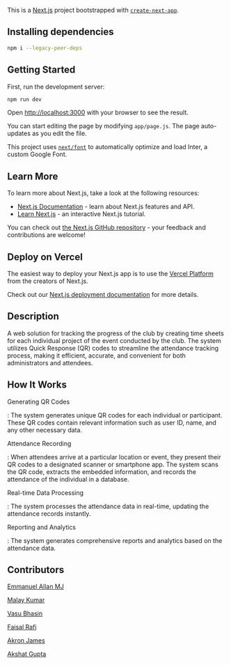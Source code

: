 This is a [Next.js](https://nextjs.org/) project bootstrapped with [`create-next-app`](https://github.com/vercel/next.js/tree/canary/packages/create-next-app).

## Installing dependencies

```bash
npm i --legacy-peer-deps
```

## Getting Started

First, run the development server:

```bash
npm run dev
```

Open [http://localhost:3000](http://localhost:3000) with your browser to see the result.

You can start editing the page by modifying `app/page.js`. The page auto-updates as you edit the file.

This project uses [`next/font`](https://nextjs.org/docs/basic-features/font-optimization) to automatically optimize and load Inter, a custom Google Font.

## Learn More

To learn more about Next.js, take a look at the following resources:

- [Next.js Documentation](https://nextjs.org/docs) - learn about Next.js features and API.
- [Learn Next.js](https://nextjs.org/learn) - an interactive Next.js tutorial.

You can check out [the Next.js GitHub repository](https://github.com/vercel/next.js/) - your feedback and contributions are welcome!

## Deploy on Vercel

The easiest way to deploy your Next.js app is to use the [Vercel Platform](https://vercel.com/new?utm_medium=default-template&filter=next.js&utm_source=create-next-app&utm_campaign=create-next-app-readme) from the creators of Next.js.

Check out our [Next.js deployment documentation](https://nextjs.org/docs/deployment) for more details.

## Description

A web solution for tracking the progress of the club by creating time sheets for each individual project of the event conducted by the club.
The system utilizes Quick Response (QR) codes to streamline the attendance tracking process, making it efficient, accurate, and convenient for both administrators and attendees.

## How It Works

Generating QR Codes

: The system generates unique QR codes for each individual or participant. These QR codes contain relevant information such as user ID, name, and any other necessary data.

Attendance Recording

: When attendees arrive at a particular location or event, they present their QR codes to a designated scanner or smartphone app. The system scans the QR code, extracts the embedded information, and records the attendance of the individual in a database.

Real-time Data Processing

: The system processes the attendance data in real-time, updating the attendance records instantly. 

Reporting and Analytics

: The system generates comprehensive reports and analytics based on the attendance data.

## Contributors

[Emmanuel Allan MJ](https://github.com/EmmanuelAllanMJ)

[Malay Kumar](https://github.com/Malay-dev)

[Vasu Bhasin](https://github.com/VasuBhasin15)

[Faisal Rafi](https://github.com/faisalrafi7)

[Akron James](https://github.com/AkronJAMES-2306)

[Akshat Gupta](https://github.com/akshatgupta-1)
